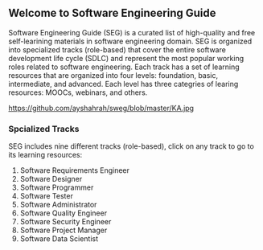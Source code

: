 ## Welcome to Software Engineering Guide

Software Engineering Guide (SEG) is a curated list of high-quality and free self-learining materials in software engineering domain. SEG is organized into specialized tracks (role-based) that cover the entire software development life cycle (SDLC) and represent the most popular working roles related to software engineering. Each track has a set of learning resources that are organized into four levels: foundation, basic, intermediate, and advanced. Each level has three categries of learing resources: MOOCs, webinars, and others.

https://github.com/ayshahrah/sweg/blob/master/KA.jpg

### Spcialized Tracks

SEG includes nine different tracks (role-based), click on any track to go to its learning resources:

1. Software Requirements Engineer
2. Software Designer
3. Software Programmer
4. Software Tester
5. Software Administrator
6. Software Quality Engineer
7. Software Security Engineer
8. Software Project Manager
9. Software Data Scientist
